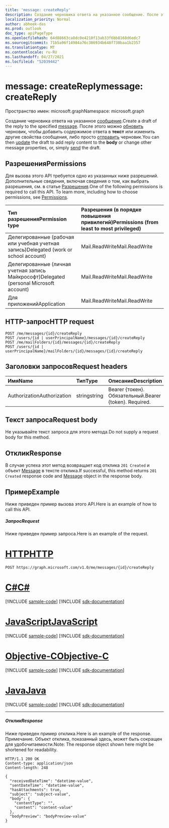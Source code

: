 ```yaml
---
title: 'message: createReply'
description: Создание черновика ответа на указанное сообщение. После этого можно обновить черновик, чтобы добавить содержимое ответа в **текст** или изменить другие свойства сообщения, либо просто отправить черновик.
localization_priority: Normal
author: abheek-das
ms.prod: outlook
doc_type: apiPageType
ms.openlocfilehash: 64d88663ca8dc0e4210f13ab33f6bb8168d6edc7
ms.sourcegitcommit: 71b5a96f14984a76c386934b648f730baa1b2357
ms.translationtype: MT
ms.contentlocale: ru-RU
ms.lasthandoff: 04/27/2021
ms.locfileid: "52039442"
---
```

# <a name="message-createreply"></a><span data-ttu-id="956ff-104">message: createReply</span><span class="sxs-lookup"><span data-stu-id="956ff-104">message: createReply</span></span>

<span data-ttu-id="956ff-105">Пространство имен: microsoft.graph</span><span class="sxs-lookup"><span data-stu-id="956ff-105">Namespace: microsoft.graph</span></span>

<span data-ttu-id="956ff-106">Создание черновика ответа на указанное [сообщение](../resources/message.md).</span><span class="sxs-lookup"><span data-stu-id="956ff-106">Create a draft of the reply to the specified [message](../resources/message.md).</span></span> <span data-ttu-id="956ff-107">После этого можно [обновить](../api/message-update.md) черновик, чтобы добавить содержимое ответа в **текст** или изменить другие свойства сообщения, либо просто [отправить](../api/message-send.md) черновик.</span><span class="sxs-lookup"><span data-stu-id="956ff-107">You can then [update](../api/message-update.md) the draft to add reply content to the **body** or change other message properties, or, simply [send](../api/message-send.md) the draft.</span></span>

## <a name="permissions"></a><span data-ttu-id="956ff-108">Разрешения</span><span class="sxs-lookup"><span data-stu-id="956ff-108">Permissions</span></span>
<span data-ttu-id="956ff-p103">Для вызова этого API требуется одно из указанных ниже разрешений. Дополнительные сведения, включая сведения о том, как выбрать разрешения, см. в статье [Разрешения](/graph/permissions-reference).</span><span class="sxs-lookup"><span data-stu-id="956ff-p103">One of the following permissions is required to call this API. To learn more, including how to choose permissions, see [Permissions](/graph/permissions-reference).</span></span>

|<span data-ttu-id="956ff-111">Тип разрешения</span><span class="sxs-lookup"><span data-stu-id="956ff-111">Permission type</span></span>      | <span data-ttu-id="956ff-112">Разрешения (в порядке повышения привилегий)</span><span class="sxs-lookup"><span data-stu-id="956ff-112">Permissions (from least to most privileged)</span></span>              |
|:--------------------|:---------------------------------------------------------|
|<span data-ttu-id="956ff-113">Делегированные (рабочая или учебная учетная запись)</span><span class="sxs-lookup"><span data-stu-id="956ff-113">Delegated (work or school account)</span></span> | <span data-ttu-id="956ff-114">Mail.ReadWrite</span><span class="sxs-lookup"><span data-stu-id="956ff-114">Mail.ReadWrite</span></span>    |
|<span data-ttu-id="956ff-115">Делегированные (личная учетная запись Майкрософт)</span><span class="sxs-lookup"><span data-stu-id="956ff-115">Delegated (personal Microsoft account)</span></span> | <span data-ttu-id="956ff-116">Mail.ReadWrite</span><span class="sxs-lookup"><span data-stu-id="956ff-116">Mail.ReadWrite</span></span>    |
|<span data-ttu-id="956ff-117">Для приложений</span><span class="sxs-lookup"><span data-stu-id="956ff-117">Application</span></span> | <span data-ttu-id="956ff-118">Mail.ReadWrite</span><span class="sxs-lookup"><span data-stu-id="956ff-118">Mail.ReadWrite</span></span> |

## <a name="http-request"></a><span data-ttu-id="956ff-119">HTTP-запрос</span><span class="sxs-lookup"><span data-stu-id="956ff-119">HTTP request</span></span>
<!-- { "blockType": "ignored" } -->
```http
POST /me/messages/{id}/createReply
POST /users/{id | userPrincipalName}/messages/{id}/createReply
POST /me/mailFolders/{id}/messages/{id}/createReply
POST /users/{id | userPrincipalName}/mailFolders/{id}/messages/{id}/createReply
```
## <a name="request-headers"></a><span data-ttu-id="956ff-120">Заголовки запросов</span><span class="sxs-lookup"><span data-stu-id="956ff-120">Request headers</span></span>
| <span data-ttu-id="956ff-121">Имя</span><span class="sxs-lookup"><span data-stu-id="956ff-121">Name</span></span>       | <span data-ttu-id="956ff-122">Тип</span><span class="sxs-lookup"><span data-stu-id="956ff-122">Type</span></span> | <span data-ttu-id="956ff-123">Описание</span><span class="sxs-lookup"><span data-stu-id="956ff-123">Description</span></span>|
|:---------------|:--------|:----------|
| <span data-ttu-id="956ff-124">Authorization</span><span class="sxs-lookup"><span data-stu-id="956ff-124">Authorization</span></span>  | <span data-ttu-id="956ff-125">string</span><span class="sxs-lookup"><span data-stu-id="956ff-125">string</span></span>  | <span data-ttu-id="956ff-p104">Bearer {токен}. Обязательный.</span><span class="sxs-lookup"><span data-stu-id="956ff-p104">Bearer {token}. Required.</span></span> |

## <a name="request-body"></a><span data-ttu-id="956ff-128">Текст запроса</span><span class="sxs-lookup"><span data-stu-id="956ff-128">Request body</span></span>
<span data-ttu-id="956ff-129">Не указывайте текст запроса для этого метода.</span><span class="sxs-lookup"><span data-stu-id="956ff-129">Do not supply a request body for this method.</span></span>

## <a name="response"></a><span data-ttu-id="956ff-130">Отклик</span><span class="sxs-lookup"><span data-stu-id="956ff-130">Response</span></span>

<span data-ttu-id="956ff-131">В случае успеха этот метод возвращает код отклика `201 Created` и объект [Message](../resources/message.md) в тексте отклика.</span><span class="sxs-lookup"><span data-stu-id="956ff-131">If successful, this method returns `201 Created` response code and [Message](../resources/message.md) object in the response body.</span></span>

## <a name="example"></a><span data-ttu-id="956ff-132">Пример</span><span class="sxs-lookup"><span data-stu-id="956ff-132">Example</span></span>
<span data-ttu-id="956ff-133">Ниже приведен пример вызова этого API.</span><span class="sxs-lookup"><span data-stu-id="956ff-133">Here is an example of how to call this API.</span></span>
##### <a name="request"></a><span data-ttu-id="956ff-134">Запрос</span><span class="sxs-lookup"><span data-stu-id="956ff-134">Request</span></span>
<span data-ttu-id="956ff-135">Ниже приведен пример запроса.</span><span class="sxs-lookup"><span data-stu-id="956ff-135">Here is an example of the request.</span></span>

# <a name="http"></a>[<span data-ttu-id="956ff-136">HTTP</span><span class="sxs-lookup"><span data-stu-id="956ff-136">HTTP</span></span>](#tab/http)
<!-- {
  "blockType": "request",
  "name": "message_createreply"
}-->
```http
POST https://graph.microsoft.com/v1.0/me/messages/{id}/createReply
```
# <a name="c"></a>[<span data-ttu-id="956ff-137">C#</span><span class="sxs-lookup"><span data-stu-id="956ff-137">C#</span></span>](#tab/csharp)
[!INCLUDE [sample-code](../includes/snippets/csharp/message-createreply-csharp-snippets.md)]
[!INCLUDE [sdk-documentation](../includes/snippets/snippets-sdk-documentation-link.md)]

# <a name="javascript"></a>[<span data-ttu-id="956ff-138">JavaScript</span><span class="sxs-lookup"><span data-stu-id="956ff-138">JavaScript</span></span>](#tab/javascript)
[!INCLUDE [sample-code](../includes/snippets/javascript/message-createreply-javascript-snippets.md)]
[!INCLUDE [sdk-documentation](../includes/snippets/snippets-sdk-documentation-link.md)]

# <a name="objective-c"></a>[<span data-ttu-id="956ff-139">Objective-C</span><span class="sxs-lookup"><span data-stu-id="956ff-139">Objective-C</span></span>](#tab/objc)
[!INCLUDE [sample-code](../includes/snippets/objc/message-createreply-objc-snippets.md)]
[!INCLUDE [sdk-documentation](../includes/snippets/snippets-sdk-documentation-link.md)]

# <a name="java"></a>[<span data-ttu-id="956ff-140">Java</span><span class="sxs-lookup"><span data-stu-id="956ff-140">Java</span></span>](#tab/java)
[!INCLUDE [sample-code](../includes/snippets/java/message-createreply-java-snippets.md)]
[!INCLUDE [sdk-documentation](../includes/snippets/snippets-sdk-documentation-link.md)]

---


##### <a name="response"></a><span data-ttu-id="956ff-141">Отклик</span><span class="sxs-lookup"><span data-stu-id="956ff-141">Response</span></span>
<span data-ttu-id="956ff-142">Ниже приведен пример отклика.</span><span class="sxs-lookup"><span data-stu-id="956ff-142">Here is an example of the response.</span></span> <span data-ttu-id="956ff-143">Примечание. Объект отклика, показанный здесь, может быть сокращен для удобочитаемости.</span><span class="sxs-lookup"><span data-stu-id="956ff-143">Note: The response object shown here might be shortened for readability.</span></span>
<!-- {
  "blockType": "response",
  "truncated": true,
  "@odata.type": "microsoft.graph.message"
} -->
```http
HTTP/1.1 200 OK
Content-type: application/json
Content-length: 248

{
  "receivedDateTime": "datetime-value",
  "sentDateTime": "datetime-value",
  "hasAttachments": true,
  "subject": "subject-value",
  "body": {
    "contentType": "",
    "content": "content-value"
  },
  "bodyPreview": "bodyPreview-value"
}
```

<!-- uuid: 8fcb5dbc-d5aa-4681-8e31-b001d5168d79
2015-10-25 14:57:30 UTC -->
<!-- {
  "type": "#page.annotation",
  "description": "message: createReply",
  "keywords": "",
  "section": "documentation",
  "tocPath": "",
  "suppressions": [
  ]
}-->

